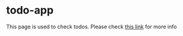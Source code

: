 # todo-app
This page is used to check todos. Please check [this link](https://github.com/adantop/todos-frontend) for more info